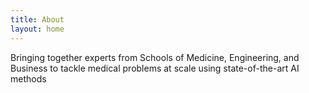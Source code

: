```yaml
---
title: About
layout: home
---
```


Bringing together experts from Schools of Medicine, Engineering, and Business
to tackle medical problems at scale using state-of-the-art AI methods 
